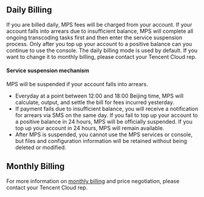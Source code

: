 ## Daily Billing
If you are billed daily, MPS fees will be charged from your account. If your account falls into arrears due to insufficient balance, MPS will complete all ongoing transcoding tasks first and then enter the service suspension process. Only after you top up your account to a positive balance can you continue to use the console. The daily billing mode is used by default. If you want to change it to monthly billing, please contact your Tencent Cloud rep.

#### Service suspension mechanism
MPS will be suspended if your account falls into arrears.
+ Everyday at a point between 12:00 and 18:00 Beijing time, MPS will calculate, output, and settle the bill for fees incurred yesterday.
+ If payment fails due to insufficient balance, you will receive a notification for arrears via SMS on the same day. If you fail to top up your account to a positive balance in 24 hours, MPS will be officially suspended. If you top up your account in 24 hours, MPS will remain available.
+ After MPS is suspended, you cannot use the MPS services or console, but files and configuration information will be retained without being deleted or modified.


## Monthly Billing

For more information on [monthly billing](https://intl.cloud.tencent.com/document/product/1041/33478) and price negotiation, please contact your Tencent Cloud rep.

